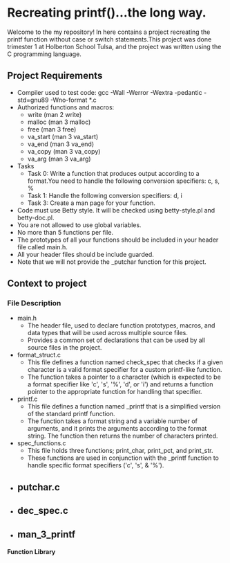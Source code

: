 # Recreating printf()...the long way.

Welcome to the my repository! In here contains a project recreating the printf function without case or switch statements.This project was done trimester 1 at Holberton School Tulsa, and the project was written using the C programming language.


## Project Requirements 
  - Compiler used to test code: gcc -Wall -Werror -Wextra -pedantic -std=gnu89 -Wno-format *.c
  - Authorized functions and macros:
    - write (man 2 write)
    - malloc (man 3 malloc)
    - free (man 3 free)
    - va_start (man 3 va_start)
    - va_end (man 3 va_end)
    - va_copy (man 3 va_copy)
    - va_arg (man 3 va_arg)
  - Tasks
    - Task 0: Write a function that produces output according to a format.You need to handle the following conversion specifiers: c, s, %
    - Task 1: Handle the following conversion specifiers: d, i
    - Task 3: Create a man page for your function.
  - Code must use Betty style. It will be checked using betty-style.pl and betty-doc.pl.
  - You are not allowed to use global variables.
  - No more than 5 functions per file.
  - The prototypes of all your functions should be included in your header file called main.h.
  - All your header files should be include guarded.
  - Note that we will not provide the _putchar function for this project.


## Context to project
 
### File Description
  - main.h
    - The header file, used to declare function prototypes, macros, and data types that will be used across multiple source files.
    - Provides a common set of declarations that can be used by all source files in the project. 
  - format_struct.c
    - This file defines a function named check_spec that checks if a given character is a valid format specifier for a custom printf-like function.
    - The function takes a pointer to a character (which is expected to be a format specifier like 'c', 's', '%', 'd', or 'i') and returns a function pointer to the appropriate function for handling that specifier.
  - printf.c
    - This file defines a function named _printf that is a simplified version of the standard printf function.
    - The function takes a format string and a variable number of arguments, and it prints the arguments according to the format string. The function then  returns the number of characters printed. 
  - spec_functions.c
    - This file holds three functions; print_char, print_pct, and print_str.
    - These functions are used in conjunction with the _printf function to handle specific format specifiers ('c', 's', & '%').
  - putchar.c
    -
  - dec_spec.c
    -
  - man_3_printf
    -
#### Function Library
  
